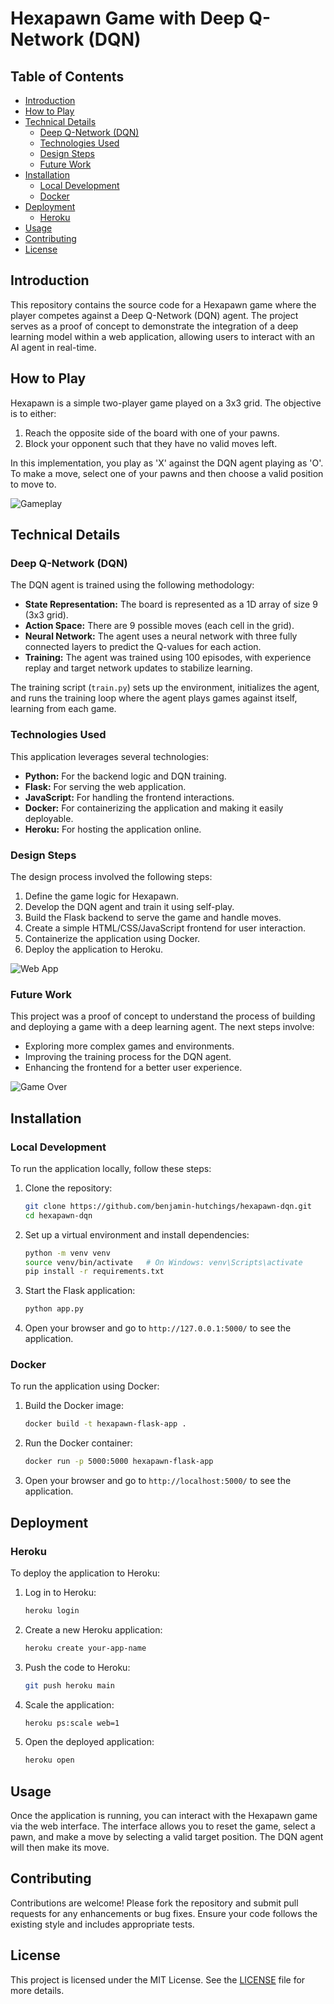 # Hexapawn Game with Deep Q-Network (DQN)

## Table of Contents

- [Introduction](#introduction)
- [How to Play](#how-to-play)
- [Technical Details](#technical-details)
  - [Deep Q-Network (DQN)](#deep-q-network-dqn)
  - [Technologies Used](#technologies-used)
  - [Design Steps](#design-steps)
  - [Future Work](#future-work)
- [Installation](#installation)
  - [Local Development](#local-development)
  - [Docker](#docker)
- [Deployment](#deployment)
  - [Heroku](#heroku)
- [Usage](#usage)
- [Contributing](#contributing)
- [License](#license)

## Introduction

This repository contains the source code for a Hexapawn game where the player competes against a Deep Q-Network (DQN) agent. The project serves as a proof of concept to demonstrate the integration of a deep learning model within a web application, allowing users to interact with an AI agent in real-time.

## How to Play

Hexapawn is a simple two-player game played on a 3x3 grid. The objective is to either:
1. Reach the opposite side of the board with one of your pawns.
2. Block your opponent such that they have no valid moves left.

In this implementation, you play as 'X' against the DQN agent playing as 'O'. To make a move, select one of your pawns and then choose a valid position to move to.

![Gameplay](imgs/gameplay.PNG)

## Technical Details

### Deep Q-Network (DQN)

The DQN agent is trained using the following methodology:
- **State Representation:** The board is represented as a 1D array of size 9 (3x3 grid).
- **Action Space:** There are 9 possible moves (each cell in the grid).
- **Neural Network:** The agent uses a neural network with three fully connected layers to predict the Q-values for each action.
- **Training:** The agent was trained using 100 episodes, with experience replay and target network updates to stabilize learning.

The training script (`train.py`) sets up the environment, initializes the agent, and runs the training loop where the agent plays games against itself, learning from each game.

### Technologies Used

This application leverages several technologies:
- **Python:** For the backend logic and DQN training.
- **Flask:** For serving the web application.
- **JavaScript:** For handling the frontend interactions.
- **Docker:** For containerizing the application and making it easily deployable.
- **Heroku:** For hosting the application online.

### Design Steps

The design process involved the following steps:
1. Define the game logic for Hexapawn.
2. Develop the DQN agent and train it using self-play.
3. Build the Flask backend to serve the game and handle moves.
4. Create a simple HTML/CSS/JavaScript frontend for user interaction.
5. Containerize the application using Docker.
6. Deploy the application to Heroku.

![Web App](imgs/web-app.PNG)

### Future Work

This project was a proof of concept to understand the process of building and deploying a game with a deep learning agent. The next steps involve:
- Exploring more complex games and environments.
- Improving the training process for the DQN agent.
- Enhancing the frontend for a better user experience.

![Game Over](imgs/gameover.PNG)

## Installation

### Local Development

To run the application locally, follow these steps:

1. Clone the repository:
    ```sh
    git clone https://github.com/benjamin-hutchings/hexapawn-dqn.git
    cd hexapawn-dqn
    ```

2. Set up a virtual environment and install dependencies:
    ```sh
    python -m venv venv
    source venv/bin/activate   # On Windows: venv\Scripts\activate
    pip install -r requirements.txt
    ```

3. Start the Flask application:
    ```sh
    python app.py
    ```

4. Open your browser and go to `http://127.0.0.1:5000/` to see the application.

### Docker

To run the application using Docker:

1. Build the Docker image:
    ```sh
    docker build -t hexapawn-flask-app .
    ```

2. Run the Docker container:
    ```sh
    docker run -p 5000:5000 hexapawn-flask-app
    ```

3. Open your browser and go to `http://localhost:5000/` to see the application.

## Deployment

### Heroku

To deploy the application to Heroku:

1. Log in to Heroku:
    ```sh
    heroku login
    ```

2. Create a new Heroku application:
    ```sh
    heroku create your-app-name
    ```

3. Push the code to Heroku:
    ```sh
    git push heroku main
    ```

4. Scale the application:
    ```sh
    heroku ps:scale web=1
    ```

5. Open the deployed application:
    ```sh
    heroku open
    ```

## Usage

Once the application is running, you can interact with the Hexapawn game via the web interface. The interface allows you to reset the game, select a pawn, and make a move by selecting a valid target position. The DQN agent will then make its move.

## Contributing

Contributions are welcome! Please fork the repository and submit pull requests for any enhancements or bug fixes. Ensure your code follows the existing style and includes appropriate tests.

## License

This project is licensed under the MIT License. See the [LICENSE](LICENSE) file for more details.
